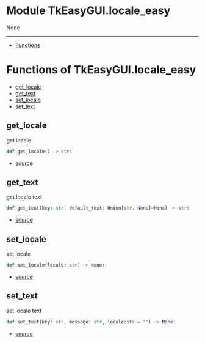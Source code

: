 # Module TkEasyGUI.locale_easy

None

---------------------------

- [Functions](#functions-of-tkeasyguilocale_easy)

# Functions of TkEasyGUI.locale_easy

- [get_locale](#get_locale)
- [get_text](#get_text)
- [set_locale](#set_locale)
- [set_text](#set_text)

## get_locale

get locale

```py
def get_locale() -> str:
```

- [source](https://github.com/kujirahand/tkeasygui-python/blob/main/TkEasyGUI/locale_easy.py#L62)

## get_text

get locale text

```py
def get_text(key: str, default_text: Union[str, None]=None) -> str:
```

- [source](https://github.com/kujirahand/tkeasygui-python/blob/main/TkEasyGUI/locale_easy.py#L76)

## set_locale

set locale

```py
def set_locale(locale: str) -> None:
```

- [source](https://github.com/kujirahand/tkeasygui-python/blob/main/TkEasyGUI/locale_easy.py#L71)

## set_text

set locale text

```py
def set_text(key: str, message: str, locale:str = "") -> None:
```

- [source](https://github.com/kujirahand/tkeasygui-python/blob/main/TkEasyGUI/locale_easy.py#L86)

